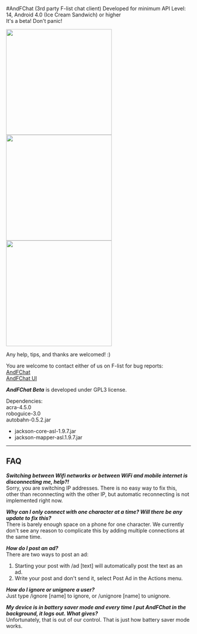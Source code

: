 #AndFChat (3rd party F-list chat client)
Developed for minimum API Level: 14, Android 4.0 (Ice Cream Sandwich) or higher  
It's a beta! Don't panic!

<img src="http://i.imgur.com/17DizTl.jpg" width="288"> <img src="http://i.imgur.com/Pm3N9VX.jpg" width="288"> <img src="http://i.imgur.com/hWSyZ1T.jpg" width="288">

Any help, tips, and thanks are welcomed! :)  

You are welcome to contact either of us on F-list for bug reports:  
[AndFChat](https://www.f-list.net/c/AndFChat/)  
[AndFChat UI](https://www.f-list.net/c/andfchat%20ui)



***AndFChat Beta*** is developed under GPL3 license.

Dependencies:  
acra-4.5.0  
roboguice-3.0  
autobahn-0.5.2.jar
- jackson-core-asl-1.9.7.jar
- jackson-mapper-asl.1.9.7.jar

****  

## FAQ
***Switching between Wifi networks or between WiFi and mobile internet is disconnecting me, help?!***  
Sorry, you are switching IP addresses. There is no easy way to fix this, other than reconnecting with the other IP, but automatic reconnecting is not implemented right now. 

***Why can I only connect with one character at a time? Will there be any update to fix this?***  
There is barely enough space on a phone for one character. We currently don't see any reason to complicate this by adding multiple connections at the same time. 

***How do I post an ad?***  
There are two ways to post an ad: 

1. Starting your post with /ad [text] will automatically post the text as an ad.
2. Write your post and don't send it, select Post Ad in the Actions menu.
 
***How do I ignore or unignore a user?***  
Just type /ignore [name] to ignore, or /unignore [name] to unignore.

***My device is in battery saver mode and every time I put AndFChat in the background, it logs out. What gives?***  
Unfortunately, that is out of our control. That is just how battery saver mode works.
